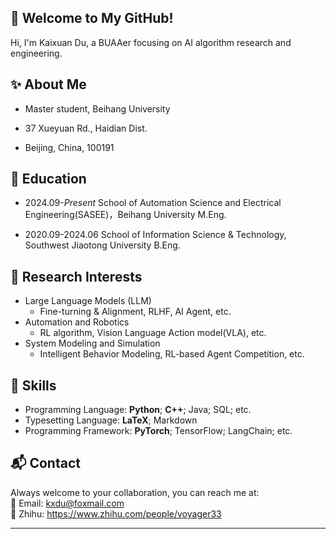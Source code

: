 ## 👋  Welcome to My GitHub!
Hi, I'm Kaixuan Du, a BUAAer focusing on AI algorithm research and engineering.  


## ✨  About Me

- Master student, Beihang University

- 37 Xueyuan Rd., Haidian Dist.

- Beijing, China, 100191


## 🏫  Education

- 2024.09-*Present*    School of Automation Science and Electrical Engineering(SASEE)，Beihang University M.Eng. 
 
- 2020.09-2024.06    School of Information Science & Technology, Southwest Jiaotong University B.Eng.


## 📖  Research Interests

- Large Language Models (LLM)
  - Fine-turning & Alignment, RLHF, AI Agent, etc.
- Automation and Robotics
  - RL algorithm, Vision Language Action model(VLA), etc.
- System Modeling and Simulation
  - Intelligent Behavior Modeling, RL-based Agent Competition, etc.


## 🍃  Skills

- Programming Language: **Python**; **C++**; Java; SQL; etc.
- Typesetting Language: **LaTeX**; Markdown
- Programming Framework: **PyTorch**; TensorFlow; LangChain; etc.


## 📬 Contact

Always welcome to your collaboration, you can reach me at:  
 📧 Email: kxdu@foxmail.com  
 🌱 Zhihu: https://www.zhihu.com/people/voyager33  

---



<!--
**v0yager33/v0yager33** is a ✨ _special_ ✨ repository because its `README.md` (this file) appears on your GitHub profile.

Here are some ideas to get you started:

- 🔭 I’m currently working on ...
- 🌱 I’m currently learning ...
- 👯 I’m looking to collaborate on ...
- 🤔 I’m looking for help with ...
- 💬 Ask me about ...
- 📫 How to reach me: ...
- 😄 Pronouns: ...
- ⚡ Fun fact: ...
-->
